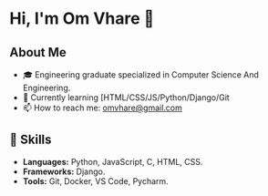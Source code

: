 # Hi, I'm Om Vhare 👋

## About Me
- 🎓 Engineering graduate specialized in Computer Science And Engineering.
- 🌱 Currently learning [HTML/CSS/JS/Python/Django/Git
- 📫 How to reach me: omvhare@gmail.com

## 🔧 Skills
- **Languages:** Python, JavaScript, C, HTML, CSS.       
- **Frameworks:** Django.
- **Tools:** Git, Docker, VS Code, Pycharm.
